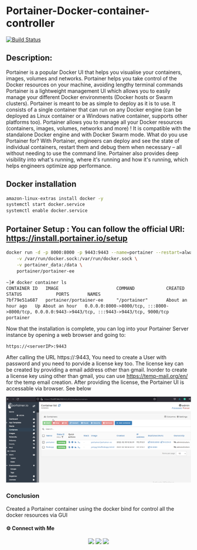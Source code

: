 # Portainer-Docker-container-controller

[![Build Status](https://travis-ci.org/joemccann/dillinger.svg?branch=master)]()


## Description:

Portainer is a popular Docker UI that helps you visualise your containers, images, volumes and networks. Portainer helps you take control of the Docker resources on your machine, avoiding lengthy terminal commands
Portainer is a lightweight management UI which allows you to easily manage your different Docker environments (Docker hosts or Swarm clusters). Portainer is meant to be as simple to deploy as it is to use. It consists of a single container that can run on any Docker engine (can be deployed as Linux container or a Windows native container, supports other platforms too). Portainer allows you to manage all your Docker resources (containers, images, volumes, networks and more) ! It is compatible with the standalone Docker engine and with Docker Swarm mode.
What do you use Portainer for?
With Portainer, engineers can deploy and see the state of individual containers, restart them and debug them when necessary – all without needing to use the command line. Portainer also provides deep visibility into what's running, where it's running and how it's running, which helps engineers optimize app performance.

## Docker installation

```sh
amazon-linux-extras install docker -y
systemctl start docker.service
systemctl enable docker.service
```

## Portainer Setup : You can follow the official URl: https://install.portainer.io/setup
```sh
docker run -d -p 8000:8000 -p 9443:9443 --name=portainer --restart=always \
    -v /var/run/docker.sock:/var/run/docker.sock \
    -v portainer_data:/data \
    portainer/portainer-ee
```
```
~]# docker container ls
CONTAINER ID   IMAGE                      COMMAND            CREATED             STATUS             PORTS       NAMES                                                              
7bf79e51a687   portainer/portainer-ee     "/portainer"       About an hour ago   Up About an hour   0.0.0.0:8000->8000/tcp, :::8000->8000/tcp, 0.0.0.0:9443->9443/tcp, :::9443->9443/tcp, 9000/tcp   portainer
```

Now that the installation is complete, you can log into your Portainer Server instance by opening a web browser and going to:
```
https://<serverIP>:9443
```
After calling the URL https://<serverIP>:9443, You need to create a User with password and you need to porvide a license key too. The license key can be created by providing a email address other than gmail. Inorder to create a license key using other than gmail, you can use https://temp-mail.org/en/ for the temp email creation. After providing the license, the Portainer UI is accessable via browser. See below
 
<center><img alt="Portainer" src="8xjafHeGTN.png"> </img></center>
 
 ### Conclusion

Created a Portainer container using the docker bind for control all the docker resources via GUI

#### ⚙️ Connect with Me

<p align="center">
<a href="mailto:jomyambattil@gmail.com"><img src="https://img.shields.io/badge/Gmail-D14836?style=for-the-badge&logo=gmail&logoColor=white"/></a>
<a href="https://www.linkedin.com/in/jomygeorge11"><img src="https://img.shields.io/badge/LinkedIn-0077B5?style=for-the-badge&logo=linkedin&logoColor=white"/></a> 
<a href="https://www.instagram.com/therealjomy"><img src="https://img.shields.io/badge/Instagram-E4405F?style=for-the-badge&logo=instagram&logoColor=white"/></a><br />
